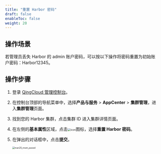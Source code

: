 ```yaml
---
title: "重置 Harbor 密码"
draft: false
enableToc: false
weight: 20
---
```


## 操作场景

若管理员丢失 Harbor 的 admin 账户密码，可以按以下操作将密码重置为初始账户密码：Harbor12345。

## 操作步骤

1. 登录 [QingCloud 管理控制台](https://console.qingcloud.com/login)。

2. 在控制台顶部的导航菜单中，选择**产品与服务** > **AppCenter** > **集群管理**，进入**集群管理**页面。

3. 找到您的 Harbor 集群，点击集群 ID 进入集群详情页面。

4. 在左侧的**基本属性**区域，点击<img src="/container/harbor/_images/man05_menu_icon.png" alt="icon" style="zoom:60%;" />图标，选择**重置 Harbor 密码**。

5. 在弹出的对话框中，点击**提交**。

   <img src="/container/harbor/_images/man20_reset_paswd.png" alt="man20_reset_paswd" style="zoom:50%;" />

   

